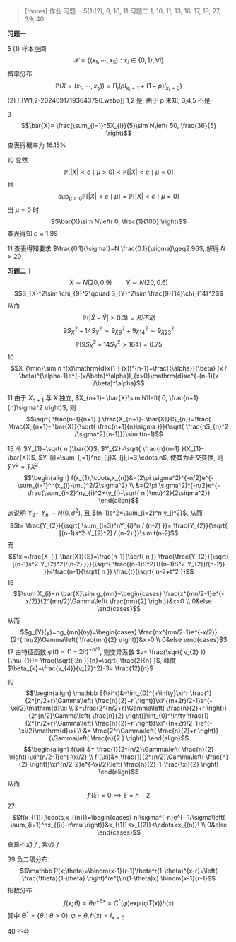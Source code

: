 > [!notes] 作业
> 习题一 5(1)(2), 9, 10, 11
> 习题二 1, 10, 11, 13, 16, 17, 19, 27, 39, 40

**习题一**

5 (1) 样本空间
$$\mathcal X=\{(x_{1},\cdots,x_{5}):x_{i}\in\{0,1\},\forall i\}$$
概率分布
$$\mathbb P(X=(x_{1},\cdots,x_{5}))=\prod_{i}(pI_{x_{i}=1}+(1-p)I_{x_{i}=0})$$
(2) 
![[W1,2-20240917193643796.webp]]
1,2 是;
由于 p 未知, 3,4,5 不是;

9
$$\bar{X}= \frac{\sum_{i=1}^5X_{i}}{5}\sim N\left( 50, \frac{36}{5} \right)$$
查表得概率为 $16.15\%$

10 显然
$$\mathbb P[|X|<c\mid \mu>0]<\mathbb P[|X|<c\mid \mu=0]$$
且
$$\sup_{\mu>0}\mathbb P[|X|<c\mid \mu]=\mathbb P[|X|<c\mid \mu=0]$$
当 $\mu=0$ 时
$$\bar{X}\sim N\left( 0, \frac{1}{100} \right)$$
查表得知 $c\approx 1.99$

11
查表得知要求 $\frac{0.1}{\sigma'}=N \frac{0.1}{\sigma}\geq2.96$, 解得 $N>20$

**习题二**
1
$$\bar{X}\sim N(20,0.9)\qquad \bar{Y}\sim N(20,0.6)$$
$$S_{X}^2\sim \chi_{9}^2\qquad S_{Y}^2\sim \frac{9}{14}\chi_{14}^2$$
从而
$$\mathbb P(|\bar{X}-\bar{Y}|>0.3)=积不动$$
$$9S_{X}^2+14S_{Y}^2\sim 9\chi_{9}^2+9\chi_{14}^2\sim 9\chi_{23}^2$$
$$\mathbb P[9S_{X}^2+14S_{Y}^2>164]=0.75$$
10
$$X_{\min}\sim n f(x)\mathrm{d}x(1-F(x))^{n-1}=\frac{{\alpha}}{\beta} (x / \beta)^{\alpha-1}e^{-(x/\beta)^\alpha}I_{x>0}\mathrm{d}xe^{-(n-1)(x /\beta)^\alpha}$$

11
由于 $X_{n+1}$ 与 $X$ 独立, $X_{n+1}- \bar{X}\sim N\left( 0, \frac{n+1}{n}\sigma^2 \right)$, 则
$$\sqrt{ \frac{n-1}{n+1} } \frac{X_{n+1}- \bar{X}}{S_{n}}=\frac{ \frac{X_{n+1}- \bar{X}}{\sqrt{ \frac{n+1}{n}\sigma }}}{\sqrt{ \frac{nS_{n}^2 /\sigma^2}{n-1}}}\sim t(n-1)$$

13 令 $Y_{1}=\sqrt{ n }\bar{X}$, $Y_{2}=\sqrt{ \frac{n}{n-1} }(X_{1}-\bar{X})$, $Y_{i}=\sum_{j=1}^nc_{ij}X_{j},i=3,\cdots,n$, 使其为正交变换, 则 $\sum Y^2=\sum X^2$
$$\begin{align}
f(x_{1},\cdots,x_{n})&=(2\pi \sigma^2)^{-n/2}e^{- \sum_{i=1}^n(x_{i}-\mu)^2/2\sigma^2} \\
&=(2\pi \sigma^2)^{-n/2}e^{-\frac{\sum_{i=2}^ny_{i}^2+(y_{i}-\sqrt{ n }\mu)^2}{2\sigma^2}}
\end{align}$$
这说明 $Y_{2}\cdots Y_{n}\sim N(0,\sigma^2)$, 且 $(n-1)s^2=\sum_{i=2}^n y_{i^2}$, 从而
$$t= \frac{Y_{2}}{\sqrt{ \sum_{i=3}^nY_{i}^n / (n-2) }}= \frac{Y_{2}}{\sqrt{ [(n-1)s^2-Y_{2}^2] / (n-2) }}\sim t(n-2)$$
而
$$\xi=\frac{X_{i}-\bar{X}}{S}=\frac{n-1}{\sqrt{ n }} \frac{\frac{Y_{2}}{\sqrt{ [(n-1)s^2-Y_{2}^2]/(n-2) }}}{\sqrt{ \frac{(n-1)S^2}{[(n-1)S^2-Y_{2}]/(n-2)} }}=\frac{n-1}{\sqrt{ n }} \frac{t}{\sqrt{ n-2+t^2 }}$$
16
$$\sum X_{i}=n \bar{X}\sim g_{mn}=\begin{cases}
\frac{x^{mn/2-1}e^{-x/2}}{2^{mn/2}\Gamma\left( \frac{mn}{2} \right)}&x>0 \\
0&else
\end{cases}$$
从而
$$g_{Y}(y)=ng_{mn}(ny)=\begin{cases}
\frac{nx^{mn/2-1}e^{-x/2}}{2^{mn/2}\Gamma\left( \frac{mn}{2} \right)}&x>0 \\
0&else
\end{cases}$$
17 由特征函数 $\varphi(t)=(1-2it)^{-n/2}$, 则变异系数 $v= \frac{\sqrt{ v_{2} }}{\mu_{1}}= \frac{\sqrt{ 2n }}{n}=\sqrt{ \frac{2}{n} }$, 峰度 $\beta_{k}=\frac{v_{4}}{v_{2}^2}-3= \frac{12}{n}$

19 
$$\begin{align}
\mathbb E(\xi^r)&=\int_{0}^{+\infty}\xi^r \frac{1}{2^{n/2+r}\Gamma\left(  \frac{n}{2}+r \right)}\xi^{(n+2r)/2-1}e^{-\xi/2}\mathrm{d}\xi \\
&=\frac{2^{n/2+r}\Gamma\left(  \frac{n}{2}+r \right)}{2^{n/2}\Gamma\left( \frac{n}{2} \right)}\int_{0}^\infty \frac{1}{2^{n/2+r}\Gamma\left(  \frac{n}{2}+r \right)}\xi^{(n+2r)/2-1}e^{-\xi/2}\mathrm{d}\xi \\
&= \frac{2^r\Gamma\left( \frac{n}{2}+r \right)}{\Gamma\left(  \frac{n}{2 } \right)}
\end{align}$$$$\begin{align}
f(\xi) &= \frac{1}{2^{n/2}\Gamma\left(  \frac{n}{2} \right)}\xi^{n/2-1}e^{-\xi/2} \\
f'(\xi)&= \frac{1}{2^{n/2}\Gamma\left( \frac{n}{2} \right)}\xi^{n/2-2}e^{-\xi/2}\left( \frac{n}{2}-1-\frac{\xi}{2} \right)
\end{align}$$
从而
$$f'(\xi)=0\implies\xi=n-2$$
27
$$f(x_{(1)},\cdots,x_{(n)})=\begin{cases}
n!\sigma^{-n}e^{- 1/\sigma\left( \sum_{i=1}^nx_{(i)}-n\mu \right)}&x_{(1)}<x_{(2)}<\cdots<x_{(n)}\ \\
0&else
\end{cases}$$
真算不动了, 紫砂了

39
负二项分布: 
$$\mathbb P(x;\theta)=\binom{x-1}{r-1}\theta^r(1-\theta)^{x-r}=\left(  \frac{\theta}{1-\theta} \right)^re^{\ln(1-\theta)x} \binom{x-1}{r-1}$$
指数分布:
$$f(x;\theta)=\theta e^{-\theta x}=C^*(\varphi)\exp(\varphi T(x))h(x)$$
其中 $\Theta^*=\{\theta:\theta>0\},\varphi=\theta,h(x)=I_{{x>0}}$

40 不会